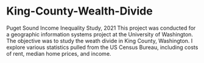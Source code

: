 # King-County-Wealth-Divide
Puget Sound Income Inequality Study, 2021
This project was conducted for a geographic information systems project at the University of Washington.
The objective was to study the weath divide in King County, Washington.
I explore various statistics pulled from the US Census Bureau, including costs of rent, median home prices, and income.
